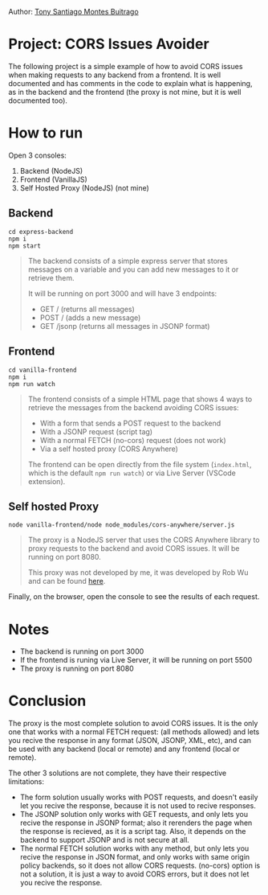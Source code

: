 Author: [Tony Santiago Montes Buitrago](mailto:santiago.montesb@gmail.com)

# Project: CORS Issues Avoider

The following project is a simple example of how to avoid CORS issues when making requests to any backend from a frontend. It is well documented and has comments in the code to explain what is happening, as in the backend and the frontend (the proxy is not mine, but it is well documented too).

# How to run

Open 3 consoles:
1. Backend (NodeJS)
2. Frontend (VanillaJS)
3. Self Hosted Proxy (NodeJS) (not mine)

## Backend

```batch
cd express-backend
npm i
npm start
```
> The backend consists of a simple express server that stores messages on a variable and you can add new messages to it or retrieve them.
> 
> It will be running on port 3000 and will have 3 endpoints:
> - GET / (returns all messages)
> - POST / (adds a new message)
> - GET /jsonp (returns all messages in JSONP format)

## Frontend
```batch
cd vanilla-frontend
npm i
npm run watch
```
> The frontend consists of a simple HTML page that shows 4 ways to retrieve the messages from the backend avoiding CORS issues:
> - With a form that sends a POST request to the backend
> - With a JSONP request (script tag)
> - With a normal FETCH (no-cors) request (does not work)
> - Via a self hosted proxy (CORS Anywhere)
>
> The frontend can be open directly from the file system (`index.html`, which is the default `npm run watch`) or via Live Server (VSCode extension).

## Self hosted Proxy
```batch
node vanilla-frontend/node node_modules/cors-anywhere/server.js
```
> The proxy is a NodeJS server that uses the CORS Anywhere library to proxy requests to the backend and avoid CORS issues. It will be running on port 8080.
>
> This proxy was not developed by me, it was developed by Rob Wu and can be found [here](https://github.com/Rob--W/cors-anywhere/).

Finally, on the browser, open the console to see the results of each request.

# Notes

- The backend is running on port 3000
- If the frontend is runing via Live Server, it will be running on port 5500
- The proxy is running on port 8080

# Conclusion

The proxy is the most complete solution to avoid CORS issues. It is the only one that works with a normal FETCH request: (all methods allowed) and lets you recive the response in any format (JSON, JSONP, XML, etc), and can be used with any backend (local or remote) and any frontend (local or remote).

The other 3 solutions are not complete, they have their respective limitations:
- The form solution usually works with POST requests, and doesn't easily let you recive the response, because it is not used to recive responses.
- The JSONP solution only works with GET requests, and only lets you recive the response in JSONP format; also it rerenders the page when the response is recieved, as it is a script tag. Also, it depends on the backend to support JSONP and is not secure at all.
- The normal FETCH solution works with any method, but only lets you recive the response in JSON format, and only works with same origin policy backends, so it does not allow CORS requests. (no-cors) option is not a solution, it is just a way to avoid CORS errors, but it does not let you recive the response.
